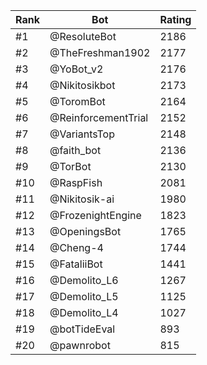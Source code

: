 Rank|Bot|Rating
---|---|---
#1|@ResoluteBot|2186
#2|@TheFreshman1902|2177
#3|@YoBot_v2|2176
#4|@Nikitosikbot|2173
#5|@ToromBot|2164
#6|@ReinforcementTrial|2152
#7|@VariantsTop|2148
#8|@faith_bot|2136
#9|@TorBot|2130
#10|@RaspFish|2081
#11|@Nikitosik-ai|1980
#12|@FrozenightEngine|1823
#13|@OpeningsBot|1765
#14|@Cheng-4|1744
#15|@FataliiBot|1441
#16|@Demolito_L6|1267
#17|@Demolito_L5|1125
#18|@Demolito_L4|1027
#19|@botTideEval|893
#20|@pawnrobot|815
